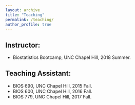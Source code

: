 ```yaml
---
layout: archive
title: "Teaching"
permalink: /teaching/
author_profile: true
---
```



## Instructor:  
* Biostatistics Bootcamp, UNC Chapel Hill, 2018 Summer.

		
## Teaching Assistant: 
* BIOS 690, UNC Chapel Hill, 2015 Fall. 
* BIOS 600, UNC Chapel Hill, 2016 Fall. 
* BIOS 779, UNC Chapel Hill, 2017 Fall. 

	

